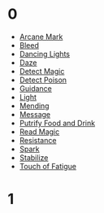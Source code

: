  0
===
* [Arcane Mark](http://www.d20pfsrd.com/magic/all-spells/a/arcane-mark)
* [Bleed](http://www.d20pfsrd.com/magic/all-spells/b/bleed)
* [Dancing Lights](http://www.d20pfsrd.com/magic/all-spells/d/dancing-lights)
* [Daze](http://www.d20pfsrd.com/magic/all-spells/d/daze)
* [Detect Magic](http://www.d20pfsrd.com/magic/all-spells/d/detect-magic)
* [Detect Poison](http://www.d20pfsrd.com/magic/all-spells/d/detect-poison)
* [Guidance](http://www.d20pfsrd.com/magic/all-spells/g/guidance)
* [Light](http://www.d20pfsrd.com/magic/all-spells/l/light)
* [Mending](http://www.d20pfsrd.com/magic/all-spells/m/mending)
* [Message](http://www.d20pfsrd.com/magic/all-spells/m/message)
* [Putrify Food and Drink](http://www.d20pfsrd.com/magic/all-spells/p/putrefy-food-and-drink)
* [Read Magic](http://www.d20pfsrd.com/magic/all-spells/r/read-magic)
* [Resistance](http://www.d20pfsrd.com/magic/all-spells/r/resistance)
* [Spark](http://www.d20pfsrd.com/magic/all-spells/s/spark)
* [Stabilize](http://www.d20pfsrd.com/magic/all-spells/s/stabilize)
* [Touch of Fatigue](http://www.d20pfsrd.com/magic/all-spells/t/touch-of-fatigue)

 1
===

